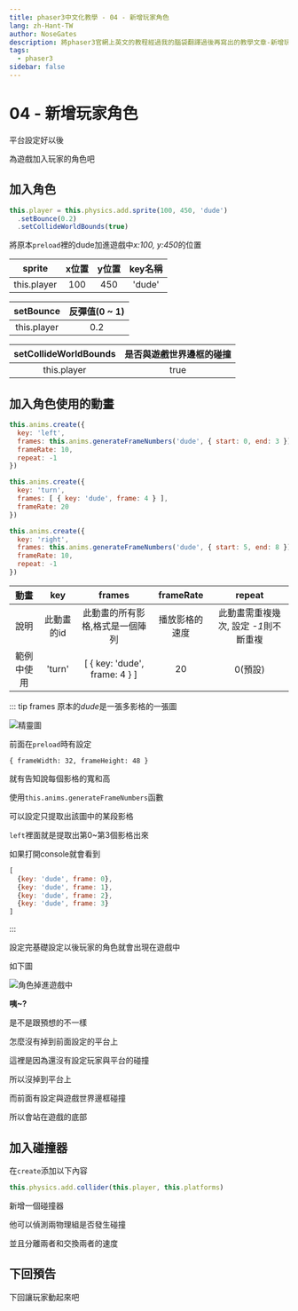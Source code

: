 ```yaml
---
title: phaser3中文化教學 - 04 - 新增玩家角色
lang: zh-Hant-TW
author: NoseGates
description: 將phaser3官網上英文的教程經過我的腦袋翻譯過後再寫出的教學文章-新增玩家角色
tags: 
  - phaser3
sidebar: false
---
```

# 04 - 新增玩家角色

平台設定好以後

為遊戲加入玩家的角色吧

## 加入角色
``` javascript
this.player = this.physics.add.sprite(100, 450, 'dude')
  .setBounce(0.2)
  .setCollideWorldBounds(true)
```
將原本`preload`裡的dude加進遊戲中*x:100, y:450*的位置

| sprite | x位置 | y位置 | key名稱 |
| :--------: | :--------: | :--------: | :---: |
| this.player     | 100 | 450    | 'dude' |

| setBounce | 反彈值(0 ~ 1) |
| :--------: | :--------: |
| this.player  | 0.2   |

| setCollideWorldBounds | 是否與遊戲世界邊框的碰撞 |
| :--------: | :--------: |
| this.player   | true  |


## 加入角色使用的動畫
``` javascript
this.anims.create({
  key: 'left',
  frames: this.anims.generateFrameNumbers('dude', { start: 0, end: 3 }),
  frameRate: 10,
  repeat: -1
})

this.anims.create({
  key: 'turn',
  frames: [ { key: 'dude', frame: 4 } ],
  frameRate: 20
})

this.anims.create({
  key: 'right',
  frames: this.anims.generateFrameNumbers('dude', { start: 5, end: 8 }),
  frameRate: 10,
  repeat: -1
})
```
| 動畫    | key | frames | frameRate | repeat    |
| :---: | :--------: | :--------: | :--------: | :---: |
| 說明 | 此動畫的id  | 此動畫的所有影格,格式是一個陣列 |播放影格的速度 | 此動畫需重複幾次, 設定 *-1*則不斷重複 |
| 範例中使用 | 'turn'     | [ { key: 'dude', frame: 4 } ] | 20 | 0(預設) |

::: tip frames
原本的*dude*是一張多影格的一張圖

![精靈圖](https://i.imgur.com/ouaPEYt.png)

前面在`preload`時有設定

`{ frameWidth: 32, frameHeight: 48 }`

就有告知說每個影格的寬和高

使用`this.anims.generateFrameNumbers`函數

可以設定只提取出該圖中的某段影格

`left`裡面就是提取出第0~第3個影格出來

如果打開console就會看到

``` javascript
[
  {key: 'dude', frame: 0},
  {key: 'dude', frame: 1},
  {key: 'dude', frame: 2},
  {key: 'dude', frame: 3}
]
```
:::

設定完基礎設定以後玩家的角色就會出現在遊戲中

如下圖


![角色掉進遊戲中](https://i.imgur.com/IiHrgT9.gif)


**咦~?**

是不是跟預想的不一樣

怎麼沒有掉到前面設定的平台上

這裡是因為還沒有設定玩家與平台的碰撞

所以沒掉到平台上

而前面有設定與遊戲世界邊框碰撞

所以會站在遊戲的底部

## 加入碰撞器

在`create`添加以下內容

``` javascript
this.physics.add.collider(this.player, this.platforms)
```

新增一個碰撞器

他可以偵測兩物理組是否發生碰撞

並且分離兩者和交換兩者的速度

## 下回預告

下回讓玩家動起來吧
